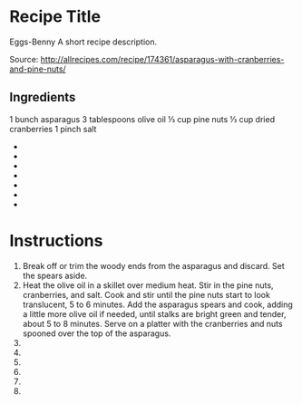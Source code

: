 # Recipe Title
Eggs-Benny 
A short recipe description.

Source: http://allrecipes.com/recipe/174361/asparagus-with-cranberries-and-pine-nuts/

## Ingredients
1 bunch asparagus
3 tablespoons olive oil
⅓ cup pine nuts
⅓ cup dried cranberries
1 pinch salt

- 
- 
- 
- 
- 
- 
- 

# Instructions

1. Break off or trim the woody ends from the asparagus and discard. Set the spears aside.
2. Heat the olive oil in a skillet over medium heat. Stir in the pine nuts, cranberries, and salt. Cook and stir until the pine nuts start to look translucent, 5 to 6 minutes. Add the asparagus spears and cook, adding a little more olive oil if needed, until stalks are bright green and tender, about 5 to 8 minutes. Serve on a platter with the cranberries and nuts spooned over the top of the asparagus.
3. 
4. 
5. 
6.
7.
8.
